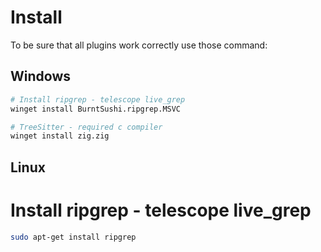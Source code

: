 # Install

To be sure that all plugins work correctly use those command:

## Windows

```bash
# Install ripgrep - telescope live_grep
winget install BurntSushi.ripgrep.MSVC

# TreeSitter - required c compiler
winget install zig.zig
```

## Linux

# Install ripgrep - telescope live_grep

```bash
sudo apt-get install ripgrep
```
